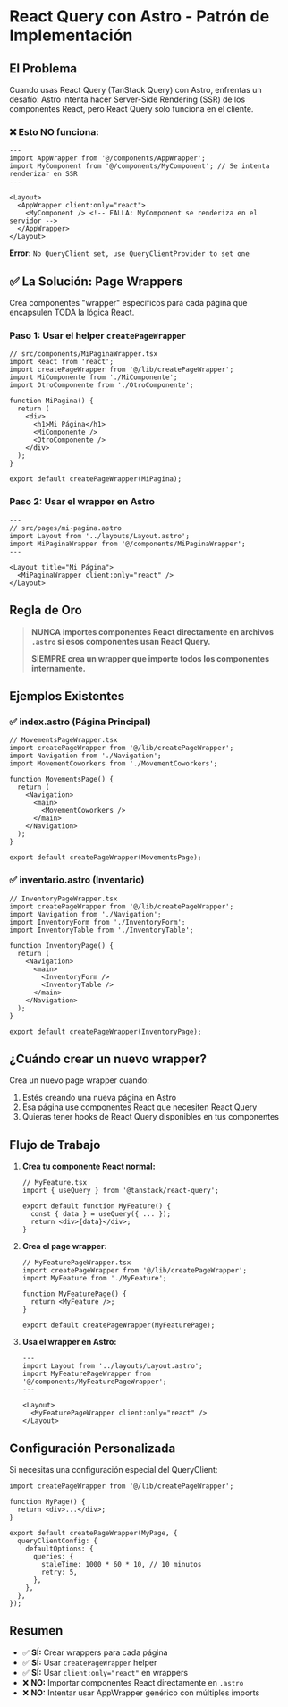 # React Query con Astro - Patrón de Implementación

## El Problema

Cuando usas React Query (TanStack Query) con Astro, enfrentas un desafío: Astro intenta hacer Server-Side Rendering (SSR) de los componentes React, pero React Query solo funciona en el cliente.

### ❌ Esto NO funciona:

```astro
---
import AppWrapper from '@/components/AppWrapper';
import MyComponent from '@/components/MyComponent'; // Se intenta renderizar en SSR
---

<Layout>
  <AppWrapper client:only="react">
    <MyComponent /> <!-- FALLA: MyComponent se renderiza en el servidor -->
  </AppWrapper>
</Layout>
```

**Error:** `No QueryClient set, use QueryClientProvider to set one`

## ✅ La Solución: Page Wrappers

Crea componentes "wrapper" específicos para cada página que encapsulen TODA la lógica React.

### Paso 1: Usar el helper `createPageWrapper`

```tsx
// src/components/MiPaginaWrapper.tsx
import React from 'react';
import createPageWrapper from '@/lib/createPageWrapper';
import MiComponente from './MiComponente';
import OtroComponente from './OtroComponente';

function MiPagina() {
  return (
    <div>
      <h1>Mi Página</h1>
      <MiComponente />
      <OtroComponente />
    </div>
  );
}

export default createPageWrapper(MiPagina);
```

### Paso 2: Usar el wrapper en Astro

```astro
---
// src/pages/mi-pagina.astro
import Layout from '../layouts/Layout.astro';
import MiPaginaWrapper from '@/components/MiPaginaWrapper';
---

<Layout title="Mi Página">
  <MiPaginaWrapper client:only="react" />
</Layout>
```

## Regla de Oro

> **NUNCA importes componentes React directamente en archivos `.astro` si esos componentes usan React Query.**
>
> **SIEMPRE crea un wrapper que importe todos los componentes internamente.**

## Ejemplos Existentes

### ✅ index.astro (Página Principal)
```tsx
// MovementsPageWrapper.tsx
import createPageWrapper from '@/lib/createPageWrapper';
import Navigation from './Navigation';
import MovementCoworkers from './MovementCoworkers';

function MovementsPage() {
  return (
    <Navigation>
      <main>
        <MovementCoworkers />
      </main>
    </Navigation>
  );
}

export default createPageWrapper(MovementsPage);
```

### ✅ inventario.astro (Inventario)
```tsx
// InventoryPageWrapper.tsx
import createPageWrapper from '@/lib/createPageWrapper';
import Navigation from './Navigation';
import InventoryForm from './InventoryForm';
import InventoryTable from './InventoryTable';

function InventoryPage() {
  return (
    <Navigation>
      <main>
        <InventoryForm />
        <InventoryTable />
      </main>
    </Navigation>
  );
}

export default createPageWrapper(InventoryPage);
```

## ¿Cuándo crear un nuevo wrapper?

Crea un nuevo page wrapper cuando:
1. Estés creando una nueva página en Astro
2. Esa página use componentes React que necesiten React Query
3. Quieras tener hooks de React Query disponibles en tus componentes

## Flujo de Trabajo

1. **Crea tu componente React normal:**
   ```tsx
   // MyFeature.tsx
   import { useQuery } from '@tanstack/react-query';

   export default function MyFeature() {
     const { data } = useQuery({ ... });
     return <div>{data}</div>;
   }
   ```

2. **Crea el page wrapper:**
   ```tsx
   // MyFeaturePageWrapper.tsx
   import createPageWrapper from '@/lib/createPageWrapper';
   import MyFeature from './MyFeature';

   function MyFeaturePage() {
     return <MyFeature />;
   }

   export default createPageWrapper(MyFeaturePage);
   ```

3. **Usa el wrapper en Astro:**
   ```astro
   ---
   import Layout from '../layouts/Layout.astro';
   import MyFeaturePageWrapper from '@/components/MyFeaturePageWrapper';
   ---

   <Layout>
     <MyFeaturePageWrapper client:only="react" />
   </Layout>
   ```

## Configuración Personalizada

Si necesitas una configuración especial del QueryClient:

```tsx
import createPageWrapper from '@/lib/createPageWrapper';

function MyPage() {
  return <div>...</div>;
}

export default createPageWrapper(MyPage, {
  queryClientConfig: {
    defaultOptions: {
      queries: {
        staleTime: 1000 * 60 * 10, // 10 minutos
        retry: 5,
      },
    },
  },
});
```

## Resumen

- ✅ **SÍ:** Crear wrappers para cada página
- ✅ **SÍ:** Usar `createPageWrapper` helper
- ✅ **SÍ:** Usar `client:only="react"` en wrappers
- ❌ **NO:** Importar componentes React directamente en `.astro`
- ❌ **NO:** Intentar usar AppWrapper genérico con múltiples imports

